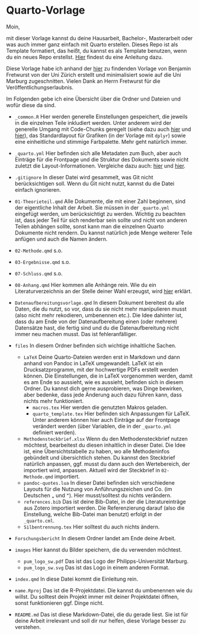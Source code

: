 # Quarto-Vorlage

Moin,

mit dieser Vorlage kannst du deine Hausarbeit, Bachelor-, Masterarbeit oder was auch immer ganz einfach mit Quarto erstellen. Dieses Repo ist als Template formatiert, das heißt, du kannst es als Template benutzen, wenn du ein neues Repo erstellst. [Hier](https://docs.github.com/de/repositories/creating-and-managing-repositories/creating-a-repository-from-a-template) findest du eine Anleitung dazu.

Diese Vorlage habe ich anhand der [hier](https://r.ikmz.uzh.ch/Wissen_macht_R!/09-Quarto.html) zu findenden Vorlage von Benjamin Fretwurst von der Uni Zürich erstellt und minimalisiert sowie auf die Uni Marburg zugeschnitten. Vielen Dank an Herrn Fretwurst für die Veröffentlichungserlaubnis.

Im Folgenden gebe ich eine Übersicht über die Ordner und Dateien und wofür diese da sind.

-   `_common.R` Hier werden generelle Einstellungen gespeichert, die jeweils in die einzelnen Teile inkludiert werden. Unter anderem wird der generelle Umgang mit Code-Chunks geregelt (siehe dazu auch [hier](https://quarto.org/docs/reference/cells/cells-knitr.html#code-output) und [hier](https://quarto.org/docs/computations/r.html#chunk-options)), das Standardlayout für Grafiken (in der Vorlage mit `dplyr`) sowie eine einheitliche und stimmige Farbpalette. Mehr geht natürlich immer.

-   `_quarto.yml` Hier befinden sich alle Metadaten zum Buch, aber auch Einträge für die Frontpage und die Struktur des Dokuments sowie nicht zuletzt die Layout-Informationen. Vergleiche dazu auch: [hier](https://quarto.org/docs/books/#config-file) und [hier](https://quarto.org/docs/books/book-structure.html).

-   `.gitignore` In dieser Datei wird gesammelt, was Git nicht berücksichtigen soll. Wenn du Git nicht nutzt, kannst du die Datei einfach ignorieren.

-   `01-Theorieteil.qmd` Alle Dokumente, die mit einer Zahl beginnen, sind der eigentliche Inhalt der Arbeit. Sie müssen in der `_quarto.yml` eingefügt werden, um berücksichtigt zu werden. Wichtig zu beachten ist, dass jeder Teil für sich renderbar sein sollte und nicht von anderen Teilen abhängen sollte, sonst kann man die einzelnen Quarto Dokumente nicht rendern. Du kannst natürlich jede Menge weiterer Teile anfügen und auch die Namen ändern.

-   `02-Methode.qmd` s.o.

-   `03-Ergebnisse.qmd` s.o.

-   `07-Schluss.qmd` s.o.

-   `08-Anhang.qmd` Hier kommen alle Anhänge rein. Wie du ein Literaturverzeichnis an der Stelle deiner Wahl erzeugst, wird [hier](https://quarto.org/docs/authoring/footnotes-and-citations.html#bibliography-generation) erklärt.

-   `Datenaufbereitungsvorlage.qmd` In diesem Dokument bereitest du alle Daten, die du nutzt, so vor, dass du sie nicht mehr manipulieren musst (also nicht mehr rekodieren, umbenennen etc.). Die Idee dahinter ist, dass du am Ende von der Datenaufbereitung einen (oder mehrere) Datensätze hast, die fertig sind und du die Datenaufbereitung nicht immer neu machen musst. Das ist fehleranfälliger.

-   `files` In diesem Ordner befinden sich wichtige inhaltliche Sachen.

    -   `LaTeX` Deine Quarto-Dateien werden erst in Markdown und dann anhand von Pandoc in LaTeX umgewandelt. LaTeX ist ein Drucksatzprogramm, mit der hochwertige PDFs erstellt werden können. Die Einstellungen, die in LaTeX vorgenommen werden, damit es am Ende so aussieht, wie es aussieht, befinden sich in diesem Ordner. Du kannst dich gerne ausprobieren, was Dinge bewirken, aber bedenke, dass jede Änderung auch dazu führen kann, dass nichts mehr funktioniert.
        -   `macros.tex` Hier werden die genutzten Makros geladen.
        -   `quarto_template.tex` Hier befinden sich Anpassungen für LaTeX. Unter anderem können hier auch Einträge auf der Frontpage verändert werden (über Variablen, die in der `_quarto.yml` definiert werden).
    -   `Methodensteckbrief.xlsx` Wenn du den Methodensteckbrief nutzen möchtest, bearbeitest du diesen inhaltlich in dieser Datei. Die Idee ist, eine Übersichtstabelle zu haben, wo alle Methodeninfos gebündelt und übersichtlich stehen. Du kannst den Steckbrief natürlich anpassen, ggf. musst du dann auch den Wertebereich, der importiert wird, anpassen. Aktuell wird der Steckbrief in `02-Methode.qmd` importiert.
    -   `pandoc-quotes.lua` In dieser Datei befinden sich verschiedene Layouts für die Nutzung von Anführungszeichen und Co. (im Deutschen `„` und `“`). Hier musst/solltest du nichts verändern.
    -   `references.bib` Das ist deine Bib-Datei, in der die Literatureinträge aus Zotero importiert werden. Die Referenzierung darauf (also die Einstellung, welche Bib-Datei man benutzt) erfolgt in der `_quarto.cml`.
    -   `Silbentrennung.tex` Hier solltest du auch nichts ändern.

-   `Forschungsbericht` In diesem Ordner landet am Ende deine Arbeit.

-   `images` Hier kannst du Bilder speichern, die du verwenden möchtest.

    -   `pum_logo_sw.pdf` Das ist das Logo der Philipps-Universität Marburg.
    -   `pum_logo_sw.svg` Das ist das Logo in einem anderen Format.

-   `index.qmd` In diese Datei kommt die Einleitung rein.

-   `name.Rproj` Das ist die R-Projektdatei. Die kannst du umbenennen wie du willst. Du solltest dein Projekt immer mit deiner Projektdatei öffnen, sonst funktionieren ggf. Dinge nicht.

-   `README.md` Das ist diese Markdown-Datei, die du gerade liest. Sie ist für deine Arbeit irrelevant und soll dir nur helfen, diese Vorlage besser zu verstehen.
